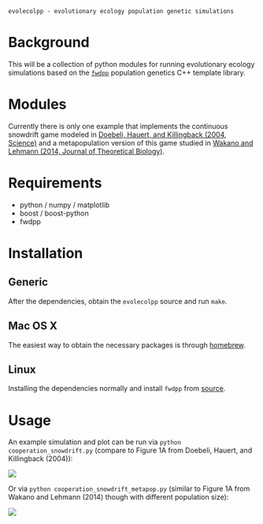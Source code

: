 
	evolecolpp - evolutionary ecology population genetic simulations 

# Background

This will be a collection of python modules for running evolutionary ecology simulations based on the [`fwdpp`](http://github.com/molpopgen/fwdpp) population genetics C++ template library.

# Modules

Currently there is only one example that implements the continuous snowdrift game modeled in [Doebeli, Hauert, and Killingback (2004, Science)](http://dx.doi.org/10.1126/science.1101456) and a metapopulation version of this game studied in [Wakano and Lehmann (2014, Journal of Theoretical Biology)](http://dx.doi.org/10.1016/j.jtbi.2014.02.036).

# Requirements

- python / numpy / matplotlib
- boost / boost-python
- fwdpp

# Installation

## Generic

After the dependencies, obtain the `evolecolpp` source and run `make`.

## Mac OS X

The easiest way to obtain the necessary packages is through [homebrew](http://github.com/Homebrew/homebrew).

## Linux

Installing the dependencies normally and install `fwdpp` from [source](http://github.com/molpopgen/fwdpp).

# Usage

An example simulation and plot can be run via `python cooperation_snowdrift.py` (compare to Figure 1A from Doebeli, Hauert, and Killingback (2004)):

![](https://raw.github.com/vancleve/evolecolpp/master/snowdrift_branching.png)

Or via `python cooperation_snowdrift_metapop.py` (similar to Figure 1A from Wakano and Lehmann (2014) though with different population size):

![](https://raw.github.com/vancleve/evolecolpp/master/snowdrift_branching_metapop.png)
